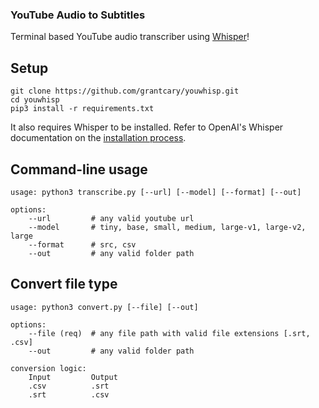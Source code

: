 ### YouTube Audio to Subtitles
Terminal based YouTube audio transcriber using [Whisper](https://github.com/openai/whisper)!

## Setup
```
git clone https://github.com/grantcary/youwhisp.git
cd youwhisp
pip3 install -r requirements.txt
```
It also requires Whisper to be installed. Refer to OpenAI's Whisper documentation on the [installation process](https://github.com/openai/whisper).

## Command-line usage
```
usage: python3 transcribe.py [--url] [--model] [--format] [--out]

options:
    --url         # any valid youtube url
    --model       # tiny, base, small, medium, large-v1, large-v2, large
    --format      # src, csv
    --out         # any valid folder path
```

## Convert file type
```
usage: python3 convert.py [--file] [--out]

options:
    --file (req)  # any file path with valid file extensions [.srt, .csv]
    --out         # any valid folder path

conversion logic:
    Input         Output
    .csv          .srt
    .srt          .csv
```